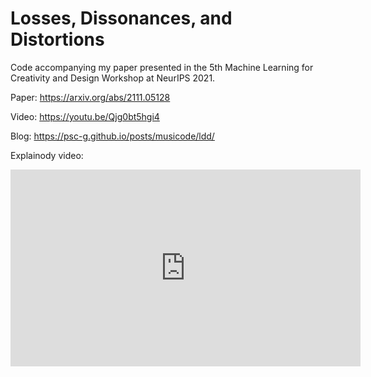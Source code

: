 # Losses, Dissonances, and Distortions

Code accompanying my paper presented in the 5th Machine Learning for Creativity and Design Workshop at NeurIPS 2021.

Paper: https://arxiv.org/abs/2111.05128

Video: https://youtu.be/Qjg0bt5hgi4

Blog: https://psc-g.github.io/posts/musicode/ldd/

Explainody video:

<iframe width="560" height="315" src="https://www.youtube.com/embed/lKWgfdDmGik" title="YouTube video player" frameborder="0" allow="accelerometer; autoplay; clipboard-write; encrypted-media; gyroscope; picture-in-picture" allowfullscreen></iframe>
